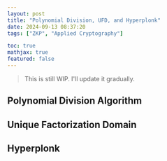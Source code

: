 ```yaml
---
layout: post
title: "Polynomial Division, UFD, and Hyperplonk"
date: 2024-09-13 08:37:20
tags: ["ZKP", "Applied Cryptography"]

toc: true
mathjax: true
featured: false
---
```


> This is still WIP. I'll update it gradually.

## Polynomial Division Algorithm

## Unique Factorization Domain

## Hyperplonk